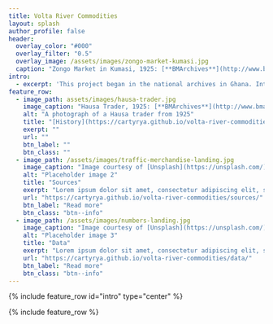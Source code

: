 ```yaml
---
title: Volta River Commodities
layout: splash
author_profile: false
header:
  overlay_color: "#000"
  overlay_filter: "0.5"
  overlay_image: /assets/images/zongo-market-kumasi.jpg
  caption: "Zongo Market in Kumasi, 1925: [**BMArchives**](http://www.bmarchives.org/items/show/70290)"
intro:
  - excerpt: 'This project began in the national archives in Ghana. Interested in internal trade, I flipped through folders about customs stations, trading routes, and markets. I continued to come across records maintained by customs officials stationed along the Volta River and started to translate the information from paper files into a digital database. I focused on the records that come from upriver stations because of my interest in the twentieth century history of Northern Ghana. For me, the commodity data contained in the records reflects a social and economic history of West African communities connected by the traders who passed through the customs stations. "Volta River Commodities" is a website to introduce the commodity database and to publish the files.'
feature_row:
  - image_path: assets/images/hausa-trader.jpg
    image_caption: "Hausa Trader, 1925: [**BMArchives**](http://www.bmarchives.org/items/show/57785)"
    alt: "A photograph of a Hausa trader from 1925"
    title: "[History](https://cartyrya.github.io/volta-river-commodities/history/)"
    exerpt: ""
    url: ""
    btn_label: ""
    btn_class: ""
  - image_path: /assets/images/traffic-merchandise-landing.jpg
    image_caption: "Image courtesy of [Unsplash](https://unsplash.com/)"
    alt: "Placeholder image 2"
    title: "Sources"
    exerpt: "Lorem ipsum dolor sit amet, consectetur adipiscing elit, sed do eiusmod tempor incididunt ut labore et dolore magna aliqua. Ut enim ad minim veniam, quis nostrud exercitation ullamco laboris nisi ut aliquip ex ea commodo consequat. Duis aute irure dolor in reprehenderit in voluptate velit esse cillum dolore eu fugiat nulla pariatur. Excepteur sint occaecat cupidatat non proident, sunt in culpa qui officia deserunt mollit anim id est laborum."
    url: "https://cartyrya.github.io/volta-river-commodities/sources/"
    btn_label: "Read more"
    btn_class: "btn--info"
  - image_path: /assets/images/numbers-landing.jpg
    image_caption: "Image courtesy of [Unsplash](https://unsplash.com/)"
    alt: "Placeholder image 3"
    title: "Data"
    exerpt: "Lorem ipsum dolor sit amet, consectetur adipiscing elit, sed do eiusmod tempor incididunt ut labore et dolore magna aliqua. Ut enim ad minim veniam, quis nostrud exercitation ullamco laboris nisi ut aliquip ex ea commodo consequat. Duis aute irure dolor in reprehenderit in voluptate velit esse cillum dolore eu fugiat nulla pariatur. Excepteur sint occaecat cupidatat non proident, sunt in culpa qui officia deserunt mollit anim id est laborum."
    url: "https://cartyrya.github.io/volta-river-commodities/data/"
    btn_label: "Read more"
    btn_class: "btn--info"
---
```


{% include feature_row id="intro" type="center" %}

{% include feature_row %}
